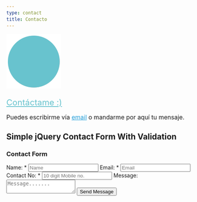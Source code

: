 ```yaml
---
type: contact
title: Contacto
---
```


<div style="align: center; margin-bottom:4%;">
<img src="/images/send140px.gif" alt="email" >
</div>
<a style="font-weight: medium; font-size: 22px; color: rgb(104, 195, 206);" href="mailto:sandra.m.revilla@gmail.com">
Contáctame :)</a>
<p style="font-size: 16px;">
Puedes escribirme vía <a style="color: rgb(32, 157, 216); font-weight: medium" href="mailto:sandra.m.revilla@gmail.com">email</a> o mandarme por aquí tu mensaje.</p>


<html>
<head>
<title>Simple jQuery Contact Form With Validation</title>
<script src="http://ajax.googleapis.com/ajax/libs/jquery/1.11.0/jquery.min.js"></script>
<link rel="stylesheet" href="css/contact_form.css" />
<script src="contact_form.js"></script>
</head>
<body>
<div id="mainform">
<h2>Simple jQuery Contact Form With Validation</h2>
<!-- Required Div Starts Here -->
<form id="form">
<h3>Contact Form</h3>
<p id="returnmessage"></p>
<label>Name: <span>*</span></label>
<input type="text" id="name" placeholder="Name"/>
<label>Email: <span>*</span></label>
<input type="text" id="email" placeholder="Email"/>
<label>Contact No: <span>*</span></label>
<input type="text" id="contact" placeholder="10 digit Mobile no."/>
<label>Message:</label>
<textarea id="message" placeholder="Message......."></textarea>
<input type="button" id="submit" value="Send Message"/>
</form>
</div>
</body>
</html>
